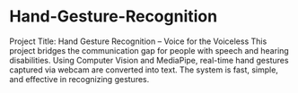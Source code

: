 # Hand-Gesture-Recognition
Project Title: Hand Gesture Recognition – Voice for the Voiceless This project bridges the communication gap for people with speech and hearing disabilities. Using Computer Vision and MediaPipe, real-time hand gestures captured via webcam are converted into text. The system is fast, simple, and effective in recognizing gestures.
